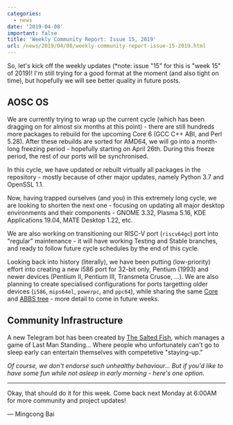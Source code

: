 ```yaml
---
categories:
  - news
date: '2019-04-08'
important: false
title: 'Weekly Community Report: Issue 15, 2019'
url: /news/2019/04/08/weekly-community-report-issue-15-2019.html
---
```



So, let's kick off the weekly updates (*note: issue "15" for this is "week 15" of 2019)! I'm still trying for a good format at the moment (and also tight on time), but hopefully we will see better quality in future posts.

AOSC OS
-------

We are currently trying to wrap up the current cycle (which has been dragging on for almost six months at this point) - there are still hundreds more packages to rebuild for the upcoming Core 6 (GCC C++ ABI, and Perl 5.28). After these rebuilds are sorted for AMD64, we will go into a month-long freezing period - hopefully starting on April 26th. During this freeze period, the rest of our ports will be synchronised.

In this cycle, we have updated or rebuilt virtually all packages in the repository - mostly because of other major updates, namely Python 3.7 and OpenSSL 1.1.

Now, having trapped ourselves (and you) in this extremely long cycle, we are looking to shorten the next one - focusing on updating all major desktop environments and their components - GNOME 3.32, Plasma 5.16, KDE Applications 19.04, MATE Desktop 1.22, etc.

We are also working on transitioning our RISC-V port (`riscv64gc`) port into "regular" maintenance - it will have working Testing and Stable branches, and ready to follow future cycle schedules by the end of this cycle. 

Looking back into history (literally), we have been putting (low-priority) effort into creating a new i586 port for 32-bit only, Pentium (1993) and newer devices (Pentium II, Pentium III, Transmeta Crusoe, ...). We are also planning to create specialised configurations for ports targetting older devices (`i586`, `mips64el`, `powerpc`, and `ppc64`), while sharing the same [Core](https://github.com/AOSC-Dev/aosc-os-core/) and [ABBS tree](https://github.com/AOSC-Dev/aosc-os-abbs/) - more detail to come in future weeks.

Community Infrastructure
------------------------

A new Telegram bot has been created by [The Salted Fish](https://gist.github.com/RedL0tus/), which manages a game of Last Man Standing... Where people who unfortunately can't go to sleep early can entertain themselves with competetive "staying-up."

*Of course, we don't endorse such unhealthy behaviour... But if you'd like to have some fun while not asleep in early morning - here's one option.*

----

Okay, that should do it for this week. Come back next Monday at 6:00AM for more community and project updates!

— Mingcong Bai